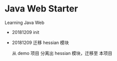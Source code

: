 # Java Web Starter

Learning Java Web

- 20181209 init

- 20181209 迁移 hessian 模块

    从 demo 项目 分离出 hessian 模块，迁移至 本项目
